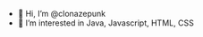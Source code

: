 - 👋 Hi, I’m @clonazepunk
- 👀 I’m interested in Java, Javascript, HTML, CSS


<!---
clonazepunk/clonazepunk is a ✨ special ✨ repository because its `README.md` (this file) appears on your GitHub profile.
You can click the Preview link to take a look at your changes.
--->
